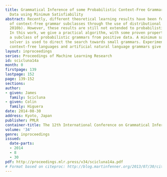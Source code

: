 ```yaml
---
title: Grammatical Inference of some Probabilistic Context-Free Grammars from Positive
  Data using Minimum Satisfiability
abstract: Recently, different theoretical learning results have been found for a variety
  of context-free grammar subclasses through the use of distributional learning (Clark,
  2010b). However, these results are still not extended to probabilistic grammars.
  In this work, we give a practical algorithm, with some proven properties, that learns
  a subclass of probabilistic grammars from positive data. A minimum satisfiability
  solver is used to direct the search towards small grammars. Experiments on typical
  context-free languages and artificial natural language grammars give positive results.
layout: inproceedings
series: Proceedings of Machine Learning Research
id: scicluna14a
month: 0
firstpage: 139
lastpage: 152
page: 139-152
sections: 
author:
- given: James
  family: Scicluna
- given: Colin
  family: Higuera
date: 2014-08-30
address: Kyoto, Japan
publisher: PMLR
container-title: The 12th International Conference on Grammatical Inference
volume: '34'
genre: inproceedings
issued:
  date-parts:
  - 2014
  - 8
  - 30
pdf: http://proceedings.mlr.press/v34/scicluna14a.pdf
# Format based on citeproc: http://blog.martinfenner.org/2013/07/30/citeproc-yaml-for-bibliographies/
---
```

